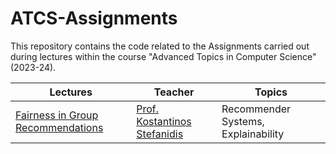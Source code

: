 # ATCS-Assignments

This repository contains the code related to the Assignments carried out during lectures within the course "Advanced Topics in Computer Science" (2023-24).

| Lectures | Teacher | Topics |
| - | - | - |
| [Fairness in Group Recommendations](https://github.com/DecioXXIV/ATCS-Assignments/tree/main/Fairness%20in%20Group%20Recommendations) | [Prof. Kostantinos Stefanidis](https://scholar.google.com/citations?user=Lck1uq8AAAAJ&hl=en) | Recommender Systems, Explainability |
